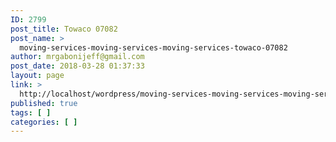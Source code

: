 ```yaml
---
ID: 2799
post_title: Towaco 07082
post_name: >
  moving-services-moving-services-moving-services-towaco-07082
author: mrgabonijeff@gmail.com
post_date: 2018-03-28 01:37:33
layout: page
link: >
  http://localhost/wordpress/moving-services-moving-services-moving-services-towaco-07082/
published: true
tags: [ ]
categories: [ ]
---
```

